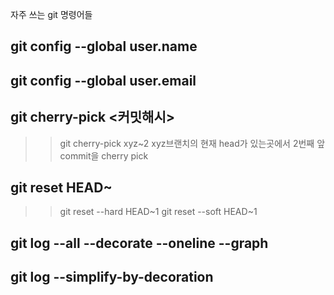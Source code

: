 자주 쓰는 git 명령어들

## git config --global user.name
## git config --global user.email


## git cherry-pick <커밋해시>
>> git cherry-pick xyz~2 xyz브랜치의 현재 head가 있는곳에서 2번째 앞 commit을 cherry pick
## git reset HEAD~
>> git reset --hard HEAD~1
>> git reset --soft HEAD~1
## git log --all --decorate --oneline --graph
## git log --simplify-by-decoration
